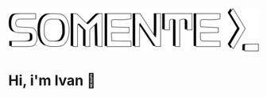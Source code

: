 <p align="center">
  <img src="assets/logo_3d_x.png" alt="Logo" wight="250">
</p>

<h1>Hi, i'm Ivan 👋</h1>
